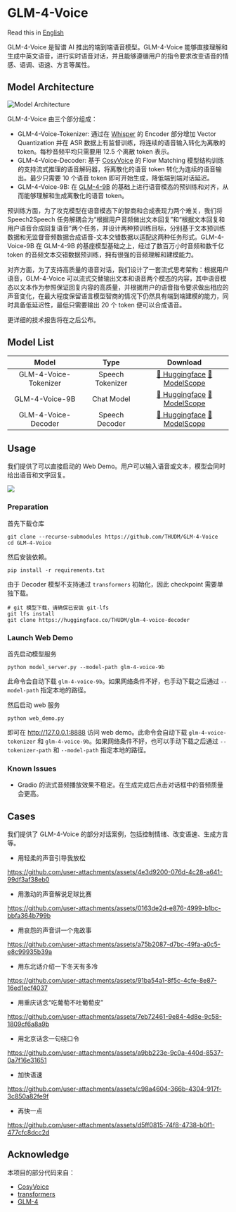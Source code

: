 # GLM-4-Voice
Read this in [English](./README_en.md)

GLM-4-Voice 是智谱 AI 推出的端到端语音模型。GLM-4-Voice 能够直接理解和生成中英文语音，进行实时语音对话，并且能够遵循用户的指令要求改变语音的情感、语调、语速、方言等属性。

## Model Architecture
![Model Architecture](./resources/architecture.jpeg)

GLM-4-Voice 由三个部分组成：
* GLM-4-Voice-Tokenizer: 通过在 [Whisper](https://github.com/openai/whisper) 的 Encoder 部分增加 Vector Quantization 并在 ASR 数据上有监督训练，将连续的语音输入转化为离散的 token。每秒音频平均只需要用 12.5 个离散 token 表示。
* GLM-4-Voice-Decoder: 基于 [CosyVoice](https://github.com/FunAudioLLM/CosyVoice) 的 Flow Matching 模型结构训练的支持流式推理的语音解码器，将离散化的语音 token 转化为连续的语音输出。最少只需要 10 个语音 token 即可开始生成，降低端到端对话延迟。
* GLM-4-Voice-9B: 在 [GLM-4-9B](https://github.com/THUDM/GLM-4) 的基础上进行语音模态的预训练和对齐，从而能够理解和生成离散化的语音 token。

预训练方面，为了攻克模型在语音模态下的智商和合成表现力两个难关，我们将 Speech2Speech 任务解耦合为“根据用户音频做出文本回复”和“根据文本回复和用户语音合成回复语音”两个任务，并设计两种预训练目标，分别基于文本预训练数据和无监督音频数据合成语音-文本交错数据以适配这两种任务形式。GLM-4-Voice-9B 在 GLM-4-9B 的基座模型基础之上，经过了数百万小时音频和数千亿 token 的音频文本交错数据预训练，拥有很强的音频理解和建模能力。

对齐方面，为了支持高质量的语音对话，我们设计了一套流式思考架构：根据用户语音，GLM-4-Voice 可以流式交替输出文本和语音两个模态的内容，其中语音模态以文本作为参照保证回复内容的高质量，并根据用户的语音指令要求做出相应的声音变化，在最大程度保留语言模型智商的情况下仍然具有端到端建模的能力，同时具备低延迟性，最低只需要输出 20 个 token 便可以合成语音。

更详细的技术报告将在之后公布。

## Model List

|         Model         | Type |                                                                     Download                                                                     |
|:---------------------:| :---: |:------------------------------------------------------------------------------------------------------------------------------------------------:|
| GLM-4-Voice-Tokenizer | Speech Tokenizer | [🤗 Huggingface](https://huggingface.co/THUDM/glm-4-voice-tokenizer) [🤖 ModelScope](https://modelscope.cn/models/ZhipuAI/glm-4-voice-tokenizer) |
|    GLM-4-Voice-9B     | Chat Model |                                          [🤗 Huggingface](https://huggingface.co/THUDM/glm-4-voice-9b) [🤖 ModelScope](https://modelscope.cn/models/ZhipuAI/glm-4-voice-9b)                                           
| GLM-4-Voice-Decoder   | Speech Decoder |                                        [🤗 Huggingface](https://huggingface.co/THUDM/glm-4-voice-decoder) [🤖 ModelScope](https://modelscope.cn/models/ZhipuAI/glm-4-voice-decoder)                                        

## Usage
我们提供了可以直接启动的 Web Demo。用户可以输入语音或文本，模型会同时给出语音和文字回复。

![](resources/web_demo.png)

### Preparation
首先下载仓库
```shell
git clone --recurse-submodules https://github.com/THUDM/GLM-4-Voice
cd GLM-4-Voice
```
然后安装依赖。
```shell
pip install -r requirements.txt
```
由于 Decoder 模型不支持通过 `transformers` 初始化，因此 checkpoint 需要单独下载。

```shell
# git 模型下载，请确保已安装 git-lfs
git lfs install
git clone https://huggingface.co/THUDM/glm-4-voice-decoder
```

### Launch Web Demo
首先启动模型服务
```shell
python model_server.py --model-path glm-4-voice-9b
```
此命令会自动下载 `glm-4-voice-9b`。如果网络条件不好，也手动下载之后通过 `--model-path` 指定本地的路径。

然后启动 web 服务
```shell
python web_demo.py
```
即可在 http://127.0.0.1:8888 访问 web demo。此命令会自动下载 `glm-4-voice-tokenizer` 和 `glm-4-voice-9b`。如果网络条件不好，也可以手动下载之后通过 `--tokenizer-path` 和 `--model-path` 指定本地的路径。

### Known Issues
* Gradio 的流式音频播放效果不稳定。在生成完成后点击对话框中的音频质量会更高。

## Cases
我们提供了 GLM-4-Voice 的部分对话案例，包括控制情绪、改变语速、生成方言等。

* 用轻柔的声音引导我放松

https://github.com/user-attachments/assets/4e3d9200-076d-4c28-a641-99df3af38eb0

* 用激动的声音解说足球比赛

https://github.com/user-attachments/assets/0163de2d-e876-4999-b1bc-bbfa364b799b

* 用哀怨的声音讲一个鬼故事

https://github.com/user-attachments/assets/a75b2087-d7bc-49fa-a0c5-e8c99935b39a

* 用东北话介绍一下冬天有多冷

https://github.com/user-attachments/assets/91ba54a1-8f5c-4cfe-8e87-16ed1ecf4037

* 用重庆话念“吃葡萄不吐葡萄皮”

https://github.com/user-attachments/assets/7eb72461-9e84-4d8e-9c58-1809cf6a8a9b

* 用北京话念一句绕口令

https://github.com/user-attachments/assets/a9bb223e-9c0a-440d-8537-0a7f16e31651

  * 加快语速

https://github.com/user-attachments/assets/c98a4604-366b-4304-917f-3c850a82fe9f

  * 再快一点

https://github.com/user-attachments/assets/d5ff0815-74f8-4738-b0f1-477cfc8dcc2d

## Acknowledge
本项目的部分代码来自：
* [CosyVoice](https://github.com/FunAudioLLM/CosyVoice)
* [transformers](https://github.com/huggingface/transformers)
* [GLM-4](https://github.com/THUDM/GLM-4)
